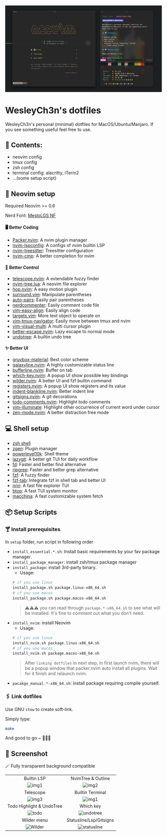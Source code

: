 ![cover](./asset/cover.jpg)

# WesleyCh3n's dotfiles

WesleyCh3n's personal (minimal) dotfiles for MacOS/Ubuntu/Manjaro. If you see something useful feel free to use.

## 📖 Contents:
- neovim config
- tmux config
- zsh config
- terminal config: alacritty, iTerm2
- ...(some setup script)

## 🌟 Neovim setup

Required Neovim >= 0.6

Nerd Font: [MesloLGS NF](https://github.com/romkatv/powerlevel10k-media)

#### 🖥  Better Coding
-   [Packer.nvim](https://github.com/wbthomason/packer.nvim): A nvim plugin manager
-   [nvim-lspconfig](https://github.com/neovim/nvim-lspconfig): A configs of nvim builtin LSP
-   [nvim-treesitter](https://github.com/nvim-treesitter/nvim-treesitter): Treesitter configuration
-   [nvim-cmp](https://github.com/hrsh7th/nvim-cmp): A better completion for nvim

#### 🚀 Better Control
-   [telescope.nvim](https://github.com/nvim-telescope/telescope.nvim): A extendable fuzzy finder
-   [nvim-tree.lua](https://github.com/kyazdani42/nvim-tree.lua): A neovim file explorer
-   [hop.nvim](https://github.com/phaazon/hop.nvim): A easy motion plugin
-   [surround.vim](https://github.com/tpope/vim-surround): Manipulate parentheses
-   [auto-pairs](https://github.com/jiangmiao/auto-pairs): Easily pair parentheses
-   [nerdcommenter](https://github.com/preservim/nerdcommenter): Easily comment code file
-   [vim-easy-align](https://github.com/junegunn/vim-easy-align): Easily align code
-   [targets.vim](https://github.com/wellle/targets.vim): More text object to operate on
-   [vim-tmux-navigator](https://github.com/christoomey/vim-tmux-navigator): Easily move between tmux and nvim
-   [vim-visual-multi](https://github.com/mg979/vim-visual-multi): A multi cursor plugin
-   [better-escape.nvim](https://github.com/max397574/better-escape.nvim): Lazy escape to normal mode
-   [undotree](https://github.com/mbbill/undotree): A builtin undo tree

#### ✨ Better UI
-   [gruvbox-material](https://github.com/sainnhe/gruvbox-material): Best color scheme
-   [galaxyline.nvim](https://github.com/glepnir/galaxyline.nvim): A highly customizable status line
-   [bufferline.nvim](https://github.com/akinsho/bufferline.nvim): Buffer on tab
-   [which-key.nvim](https://github.com/folke/which-key.nvim): A popup UI show possible key bindings
-   [wilder.nvim](https://github.com/gelguy/wilder.nvim): A better UI and fzf builtin command
-   [registers.nvim](https://github.com/tversteeg/registers.nvim): A popup UI show registers and its value
-   [indent-blankline.nvim](https://github.com/lukas-reineke/indent-blankline.nvim): Better indent line
-   [gitsigns.nvim](https://github.com/lewis6991/gitsigns.nvim): A git decorations
-   [todo-comments.nvim](https://github.com/folke/todo-comments.nvim): Highlight todo comments
-   [vim-illuminate](https://github.com/RRethy/vim-illuminate): Highlight other occurrence of current word under cursor
-   [zen-mode.nvim](https://github.com/folke/zen-mode.nvim): A better distraction free mode

## 💻 Shell setup
-   [zsh shell](https://github.com/zsh-users/zsh)
-   [zgen](https://github.com/tarjoilija/zgen): Plugin manager
-   [powerlevel10k](https://github.com/romkatv/powerlevel10k): Shell theme
-   [lazygit](https://github.com/jesseduffield/lazygit): A better git TUI for daily workflow
-   [fd](https://github.com/sharkdp/fd): Faster and better find alternative
-   [ripgrep](https://github.com/BurntSushi/ripgrep): Faster and better grep alternative
-   [fzf](https://github.com/junegunn/fzf): A fuzzy finder
-   [fzf-tab](https://github.com/Aloxaf/fzf-tab): Integrate fzf in shell tab and better UI
-   [nnn](https://github.com/jarun/nnn): A fast file explorer TUI
-   [btop](https://github.com/aristocratos/btop): A fast TUI system monitor
-   [macchina](https://github.com/Macchina-CLI/macchina): A fast customizable system fetch

## 📦 Setup Scripts

### 🍸 Install prerequisites

In `setup` folder, run script in following order
- `install_essential.*.sh`: Install basic requirements by your fav package manager.
- `install_package_manager`: install zsh/tmux package manager
- `install_package`: install 3rd-party binary.
  - Usage:
  ```bash
  # if you use linux
  install_package.sh package.linux-x86_64.sh
  # if you use macos
  install_package.sh package.macos-x86_64.sh
  ```
  > ⚠️⚠️⚠️ you can read through `package.*-x86_64.sh` to see what will be installed. It's fine to comment out what you don't need.
- `install_nvim`: install Neovim
  - Usage:
  ```bash
  # if you use linux
  install_nvim.sh package.linux-x86_64.sh
  # if you use macos
  install_nvim.sh package.macos-x86_64.sh
  ```
  > After `linking dotfiles` in next step, in first launch nvim, there will be a popup window that packer.nvim auto install all plugins. Wait for it finish and relaunch nvim.
- `pacakge_manual.*-x86_64.sh`: install package requiring compile yourself.

### 🖇️ Link dotfiles

Use GNU `stow` to create soft-link.

Simply type:
```bash
make
```

And good to go ~ 🎉🎉🎉

## 📸 Screenshot

<!-- <details> -->
  <!-- <summary>Image preview</summary> -->
🪄 Fully transparent background compatible

|||
|:-:|:-:|
|Builtin LSP|NvimTree & Outline|
|![img1](https://user-images.githubusercontent.com/30611421/146416175-22d7caf1-86e1-47d2-8d06-3ef3cb9bd8fd.jpg)|![img2](https://user-images.githubusercontent.com/30611421/146416181-b0ebf578-7e3c-4eea-8143-0930c693b774.jpg)|
|Telescope|Builtin Terminal|
|![img3](https://user-images.githubusercontent.com/30611421/146416183-29983468-cfdb-498f-af42-4220ac0c7dee.jpg)|![img1](https://user-images.githubusercontent.com/30611421/146416187-35d17023-22f8-4245-ad9e-8e40e25423e9.jpg)|
|Todo Highlight & UndoTree|Which key|
|![todo](https://user-images.githubusercontent.com/30611421/146416190-6f2eed92-0e66-47b4-a71b-977a00a28b29.jpg)| ![undotree](https://user-images.githubusercontent.com/30611421/146416192-7e10157a-7e46-4f87-984c-db0f77975b11.jpg)
|Wilder menu |Statusline/Lsp/Gitsigns|
|![Wilder](https://user-images.githubusercontent.com/30611421/146416195-b894c86a-2a77-4af0-91c1-81cf1f276def.jpg)|![statusline](https://user-images.githubusercontent.com/30611421/146418245-18225944-5701-4dbd-b2b4-05e9bbb6e335.jpg)|

<!-- </details> -->
